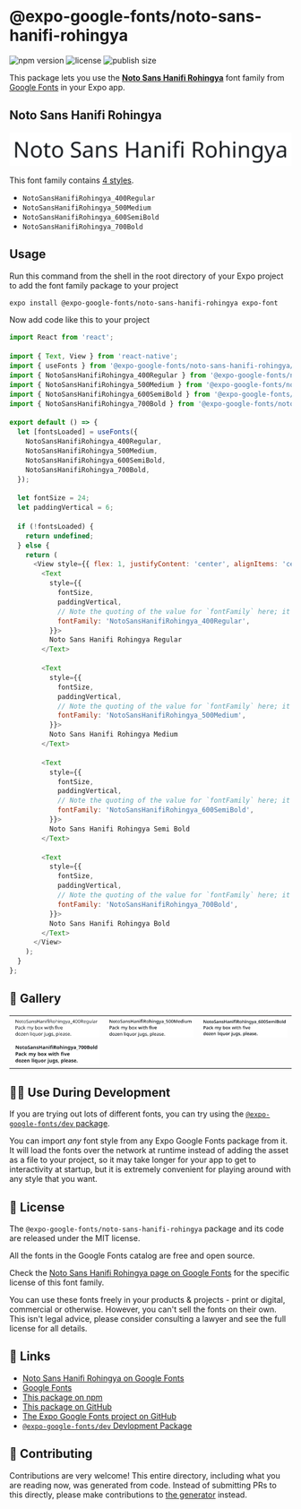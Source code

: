 # @expo-google-fonts/noto-sans-hanifi-rohingya

![npm version](https://flat.badgen.net/npm/v/@expo-google-fonts/noto-sans-hanifi-rohingya)
![license](https://flat.badgen.net/github/license/expo/google-fonts)
![publish size](https://flat.badgen.net/packagephobia/install/@expo-google-fonts/noto-sans-hanifi-rohingya)

This package lets you use the [**Noto Sans Hanifi Rohingya**](https://fonts.google.com/specimen/Noto+Sans+Hanifi+Rohingya) font family from [Google Fonts](https://fonts.google.com/) in your Expo app.

## Noto Sans Hanifi Rohingya

![Noto Sans Hanifi Rohingya](./font-family.png)

This font family contains [4 styles](#-gallery).

- `NotoSansHanifiRohingya_400Regular`
- `NotoSansHanifiRohingya_500Medium`
- `NotoSansHanifiRohingya_600SemiBold`
- `NotoSansHanifiRohingya_700Bold`

## Usage

Run this command from the shell in the root directory of your Expo project to add the font family package to your project
```sh
expo install @expo-google-fonts/noto-sans-hanifi-rohingya expo-font
```

Now add code like this to your project
```js
import React from 'react';

import { Text, View } from 'react-native';
import { useFonts } from '@expo-google-fonts/noto-sans-hanifi-rohingya/useFonts';
import { NotoSansHanifiRohingya_400Regular } from '@expo-google-fonts/noto-sans-hanifi-rohingya/400Regular';
import { NotoSansHanifiRohingya_500Medium } from '@expo-google-fonts/noto-sans-hanifi-rohingya/500Medium';
import { NotoSansHanifiRohingya_600SemiBold } from '@expo-google-fonts/noto-sans-hanifi-rohingya/600SemiBold';
import { NotoSansHanifiRohingya_700Bold } from '@expo-google-fonts/noto-sans-hanifi-rohingya/700Bold';

export default () => {
  let [fontsLoaded] = useFonts({
    NotoSansHanifiRohingya_400Regular,
    NotoSansHanifiRohingya_500Medium,
    NotoSansHanifiRohingya_600SemiBold,
    NotoSansHanifiRohingya_700Bold,
  });

  let fontSize = 24;
  let paddingVertical = 6;

  if (!fontsLoaded) {
    return undefined;
  } else {
    return (
      <View style={{ flex: 1, justifyContent: 'center', alignItems: 'center' }}>
        <Text
          style={{
            fontSize,
            paddingVertical,
            // Note the quoting of the value for `fontFamily` here; it expects a string!
            fontFamily: 'NotoSansHanifiRohingya_400Regular',
          }}>
          Noto Sans Hanifi Rohingya Regular
        </Text>

        <Text
          style={{
            fontSize,
            paddingVertical,
            // Note the quoting of the value for `fontFamily` here; it expects a string!
            fontFamily: 'NotoSansHanifiRohingya_500Medium',
          }}>
          Noto Sans Hanifi Rohingya Medium
        </Text>

        <Text
          style={{
            fontSize,
            paddingVertical,
            // Note the quoting of the value for `fontFamily` here; it expects a string!
            fontFamily: 'NotoSansHanifiRohingya_600SemiBold',
          }}>
          Noto Sans Hanifi Rohingya Semi Bold
        </Text>

        <Text
          style={{
            fontSize,
            paddingVertical,
            // Note the quoting of the value for `fontFamily` here; it expects a string!
            fontFamily: 'NotoSansHanifiRohingya_700Bold',
          }}>
          Noto Sans Hanifi Rohingya Bold
        </Text>
      </View>
    );
  }
};

```

## 🔡 Gallery


||||
|-|-|-|
|![NotoSansHanifiRohingya_400Regular](.//400Regular/NotoSansHanifiRohingya_400Regular.ttf.png)|![NotoSansHanifiRohingya_500Medium](.//500Medium/NotoSansHanifiRohingya_500Medium.ttf.png)|![NotoSansHanifiRohingya_600SemiBold](.//600SemiBold/NotoSansHanifiRohingya_600SemiBold.ttf.png)||
|![NotoSansHanifiRohingya_700Bold](.//700Bold/NotoSansHanifiRohingya_700Bold.ttf.png)||||


## 👩‍💻 Use During Development

If you are trying out lots of different fonts, you can try using the [`@expo-google-fonts/dev` package](https://github.com/expo/google-fonts/tree/master/font-packages/dev#readme).

You can import *any* font style from any Expo Google Fonts package from it. It will load the fonts
over the network at runtime instead of adding the asset as a file to your project, so it may take longer
for your app to get to interactivity at startup, but it is extremely convenient
for playing around with any style that you want.

## 📖 License

The `@expo-google-fonts/noto-sans-hanifi-rohingya` package and its code are released under the MIT license.

All the fonts in the Google Fonts catalog are free and open source.

Check the [Noto Sans Hanifi Rohingya page on Google Fonts](https://fonts.google.com/specimen/Noto+Sans+Hanifi+Rohingya) for the specific license of this font family.

You can use these fonts freely in your products & projects - print or digital, commercial or otherwise. However, you can't sell the fonts on their own. This isn't legal advice, please consider consulting a lawyer and see the full license for all details.

## 🔗 Links

- [Noto Sans Hanifi Rohingya on Google Fonts](https://fonts.google.com/specimen/Noto+Sans+Hanifi+Rohingya)
- [Google Fonts](https://fonts.google.com/)
- [This package on npm](https://www.npmjs.com/package/@expo-google-fonts/noto-sans-hanifi-rohingya)
- [This package on GitHub](https://github.com/expo/google-fonts/tree/master/font-packages/noto-sans-hanifi-rohingya)
- [The Expo Google Fonts project on GitHub](https://github.com/expo/google-fonts)
- [`@expo-google-fonts/dev` Devlopment Package](https://github.com/expo/google-fonts/tree/master/font-packages/dev)

## 🤝 Contributing

Contributions are very welcome! This entire directory, including what you are reading now, was generated from code. Instead of submitting PRs to this directly, please make contributions to [the generator](https://github.com/expo/google-fonts/tree/master/packages/generator) instead.
